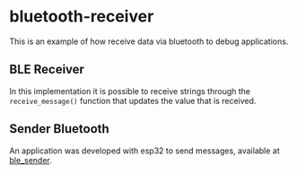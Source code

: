 # bluetooth-receiver

This is an example of how receive data via bluetooth to debug applications.

## BLE Receiver

In this implementation it is possible to receive strings through the `receive_message()` function that updates the value that is received.

## Sender Bluetooth

An application was developed with esp32 to send messages, available at [ble_sender](../ble_sender).
